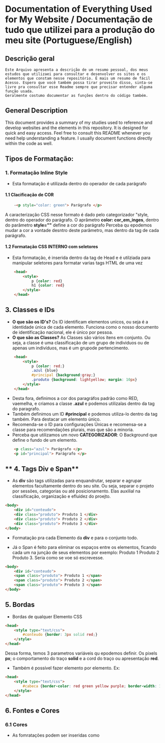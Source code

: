 
# Documentation of Everything Used for My Website / Documentação de tudo que utilizei para a produção do meu site (Portuguese/English)

## Descrição geral
    Este Arquivo apresenta a descrição de um resumo pessoal, dos meus estudos que utilizaei para consultar e desenvolver os sites e os elementos que constam nesse repositório. É mais um resumo de fácil Acesso. Espero que você também possa tirar proveito disso, sinta-se livre pra consultar esse Readme sempre que precisar entender alguma função usada. 
    Geralmente costumo documentar as funções dentro do código também.

## General Description
This document provides a summary of my studies used to reference and develop websites and the elements in this repository. It is designed for quick and easy access. Feel free to consult this README whenever you need help understanding a feature. I usually document functions directly within the code as well.

## **Tipos de Formatação:**

### **1. Formatação Inline Style**
- Esta formatação é utilizada dentro do operador de cada parágrafo
#### **1.1 Clacificação de COR**
```html
    -<p style="color: green"> Parágrafo </p> 
```
A caracterização CSS nesse formato é dado pelo categorizador "style, dentro do operador do parágrafo.
O aprâmetro **color: cor_em_inges**, dentro do parâmetro **style=""** define a cor do parágrafo
Perceba qu epodemos mudar a cor a vontade desntro deste parâmetro, mas dentro da tag de cada parágrafo.

#### **1.2 Formatação CSS INTERNO com seletores**
- Esta formatação, é inserida dentro da tag de Head e é utilziada para manipular seletores para formatar varias tags HTML de uma vez
```html
    <head>
        <style>
            p {color: red} 
            h1 {color: red} 
        </style>
    </head>
```

## **3. Classes e IDs**
- **O que são os ID's?** Os ID identificam elementos unicos, ou seja é a identidade única de cada elemento. Funciona como o nosso documento de identificação nacional, ele é único por pessoa.
- **O que são as Classes?** As Classes são vários itens em conjunto. Ou seja, a classe é uma classificação de um grupo de individuos ou de apenas um indivíduos, mas é um grupode pertencimento.
```html 
    <head>
        <style>
            p {color: red;} 
            .azul {blue}
            #principal {background:gray;}
            .produto {background: lightyellow; margin: 10px}
        </style>
    </head>
```
- Desta fora, definimos a cor dos paragráfos padrão como RED, vaemelha, e criamos a classe **.azul** e podemos utilizalas dentro da tag do paragrafo. 
- Também definimos um ID **#principal** e podemos utiliza-lo dentro da tag também. Para destacar um elemento único.
- Recomenda-se o ID para configurações Únicas e recomensa-se a classe para recomendações plurais, mas que são a minoria.
- Perceba que utilizamos um novo **CATEGORIZADOR**: O Background que define o fundo de um elemento.
```html
    <p class="azul"> Parágrafo </p>
    <p id="principal"> Parágrafo </p>
```
## ** 4. Tags Div e Span**
- As **div** são tags utilizadas para enquandrutar, separar e agrupar elementos facultamente dentro do seu site. Ou seja, separar o projeto por sessões, categorias ou até posicionamento. Elas auxilial na classificação, organização e efluidez do proejto.

```html
<body>
    <div id="conteudo">
	<div class="produto"> Produto 1 </div>
	<div class="produto"> Produto 2 </div>
	<div class="produto"> Produto 3 </div>
</body>
```
- Formatação pra cada Elemento da **div** e para o conjunto todo.

- Já o Span é feito para eliminar os espaços entre os elementos, ficando cada um na junção de seus elementos por exemplo: Produto 1 Produto 2 Produto 3. Seria como se voe só escrevesse.
```html
<body>
    <div id="conteudo">
	<span class="produto"> Produto 1 </span>
	<span class="produto"> Produto 2 </span>
	<span class="produto"> Produto 3 </span>
</body>
```

## **5. Bordas**
- Bordas de qualquer Elemento CSS
```html
<head>
	<style type="text/css">
		#conteudo {border: 3px solid red;}
	</style>
</head>
```
Dessa forma, temos 3 parametros variáveis qu epodemos definir. Os pixels **px**; o comportamento do traço **solid** e a cord do traço ou apresentação **red**.
- Também é possível fazer elemento por elemento. Ex:
```html
<head>
	<style type="text/css">
		#cabeca {border-color: red green yellow purple; border-width: 15px 10px 20px 10px; border-style:solid dotted dashed double;	}
	</style>
</head>
```

## **6. Fontes e Cores**
### **6.1 Cores**
- As fomratações podem ser inseridas como <style> na <head>, assim como visto acima.
- As cores podem utilizar as padrões como "red", "blue" etc, ou podemos disponibilizar o código # da cor. Peado numa tabela qualquer na internet. 
- Recomendação de site: https://htmlcolorcodes.com/
- Inserir Cor: <tag color: cor;> </tag>
```html 
    <head>
       <style type="text/css"> 
		.formato { color: #DA70D6;font-size: 30px; }
	</style>
    </head>
```
#### **6.2 Fontes**
- Inseridas dentro ed uma formatação ou dentro de uma <tag>. Geralmente acompanhado em uma Classe ou ID. Assim como as cores.
```html
<head>
    <style type="text/css"> 
		.formato { color: #DA70D6; font-family: "Palatino Linotype", Palatino, "Times New Roman", Times, serif; font-size: 35px;}
	</style>
</head>
```

### **6.3 Textos e Tamanhos**

- Medidas de tamanho mais comuns:
    - px (fixo)
    - % (relativo à tela)
    - em (Rrelativa de acordo com o container pai. Deixa tudo de acordo com uma proporção correta.)

```html
    <style type="text/css">
			div {font-size: 30px;}
			.texto {font-size: 2em;}
	</style>
```
Assim, tudo que ficar dentro dos containers **div**, da classe .texto, ficara com o dobro de tamanho, por exemplo.

### **6.4 Textos e ESTILOS**
- Interessante inserir os estilos dentro de um style
- Posso acumular todas dentro do comando ***font***
- Podemos fazer separadamente

```html
<head>
	<style type="text/css">
		body {font-size: 40px; font-family: "Times New Roman", Times, serif;}
		.negrito {font-weight: 900;}
		.italico {font-style: italic;}
		.formatacao {text-decoration: line-through;}
		.tudo {font: 50px; color: green; text-decoration: line-through; font-family: "Times New Roman",sans-serif; font-weight: bolder;}
	</style>
</head>
<body>
	<p class="negrito"> Um texto de teste AQUI.</p>
	<p class="italico"> Um texto de teste AQUI.</p>
	<p class="formatacao"> Um texto de teste AQUI.</p>
	<p class="tudo"> Um texto de teste AQUI.</p>
	<p> Um texto de teste AQUI.</p>
</body>
```
### **7. Imagem e Cor de Fundo**
- Função geral de cor de fundo: ***bacground-color: codigo da cor***
- Funções de ***background*** manipulam o fundo
- ***background-image: url('texto')*** imput uma imagem de fundo.
- ***background-atachment***:  define o comportamento da imagem (scroll; fixed)
```html
<head>
	<style type="text/css">
		.fundo {background: yellow scroll center no-repeat url('imagens/yoshi.png');}
		.yoshi {background-image: url('imagens/yoshi.png'); background-repeat: repeat-x; background-attachment: fixed; background-position: center; background-color: lightyellow;}
	</style>
</head>
<body class="fundo"></body>
```

## **7. Formatação CSS Exterson**
- Basicamente, para padroinizar e centralziar as configurações de estilo de seu projeto, voce pode salvar uma aba externa, ou seja, um arquivo estilizado .css por fora e referencialo em suas páginas sempre que quiser usar os estilos dele. Assim, voce pode alterar as configurações dele somente, pr amudar tudo de uma vez.
- **Passo 1: Faça o arquivo estilziado e salve com a extenção ***.css***
- **Passo 2: Referêncie a página do arquivo na sua página de trabalho**
*Como possso referencialo?*
```html
<head>
	<link rel="stylesheet" type="text/css" href="estilo.css">
</head>
```
O link no href deve conter as subpastas, se houver.


# ENGLISH
## **Formatting Types:**

### **1. Inline Style Formatting**
- This formatting is applied directly inside the tag of each paragraph.
#### **1.1 Color Classification**
```html
<p style="color: green"> Paragraph </p>
```
CSS styling in this format is defined by the "style" attribute inside the paragraph tag. The parameter **color: color_in_English**, inside the **style=""** attribute, sets the color of the paragraph. You can change the color freely within this parameter, but it applies only to that specific paragraph tag.

### **1.2 Internal CSS with Selectors**
- This formatting is inserted into the `<head>` tag and is used to manipulate selectors for formatting multiple HTML tags at once.
```html
<head>
    <style>
        p {color: red;} 
        h1 {color: blue;} 
    </style>
</head>
```

## **2. Classes and IDs**
- **What are IDs?** IDs identify unique elements, much like a unique identification number.
- **What are Classes?** Classes group elements together for collective styling.
```html
<head>
    <style>
        p {color: red;} 
        .blue {color: blue;}
        #main {background: gray;}
        .product {background: lightyellow; margin: 10px;}
    </style>
</head>
```
IDs are used for unique styling, while Classes are used for grouping similar elements. Use `#` for IDs and `.` for Classes.

## **3. Div and Span Tags**
- **Div** tags are used for grouping and separating sections of content.
```html
<body>
    <div id="content">
        <div class="product"> Product 1 </div>
        <div class="product"> Product 2 </div>
        <div class="product"> Product 3 </div>
    </div>
</body>
```
- **Span** tags are used for inline grouping.
```html
<body>
    <span class="product"> Product 1 </span>
    <span class="product"> Product 2 </span>
    <span class="product"> Product 3 </span>
</body>
```

## **4. Borders**
- Borders can be applied to any CSS element.
```html
<head>
    <style>
        #content {border: 3px solid red;}
    </style>
</head>
```
You can customize border width, style, and color using properties like `border-width`, `border-style`, and `border-color`.

## **5. Fonts and Colors**
### **5.1 Colors**
- Colors can be specified as names (e.g., "red", "blue") or as hexadecimal codes.
- Example:
```html
<head>
    <style>
        .styled {color: #DA70D6; font-size: 30px;}
    </style>
</head>
```

### **5.2 Fonts**
- Fonts are defined using the `font-family` property.
```html
<head>
    <style>
        .styled {font-family: "Palatino Linotype", Palatino, "Times New Roman", serif; font-size: 35px;}
    </style>
</head>
```

## **6. Backgrounds**
- Backgrounds can be styled using `background-color` or `background-image`.
```html
<head>
    <style>
        .background {
            background: yellow scroll center no-repeat url('images/example.png');
        }
    </style>
</head>
<body class="background"></body>
```

## **7. External CSS**
- Save styles in a `.css` file and link it to your HTML document:
```html
<head>
    <link rel="stylesheet" type="text/css" href="styles.css">
</head>
```
This allows centralized style management for your project.

Thanks For reading :D
